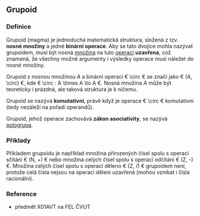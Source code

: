 ## Grupoid

### Definice

Grupoid (magma) je jednoduchá matematická struktura, složená z tzv. **nosné množiny** a jedné **binární operace**. Aby se tato dvojice mohla nazývat grupoidem, musí být nosná [množina](wiki/mnozina) na tuto [operaci](wiki/zobrazeni) **uzavřena**, což znamená, že všechny možné argumenty i výsledky operace musí náležet do nosné množiny.

Grupoid s nosnou množinou *A* a binární operací € \circ € se značí jako € (A, \circ) €, kde € \circ : A \times A \to A €. Nosná množina *A* může být teoreticky i prázdná, ale taková struktura je k ničemu.

Grupoid se nazývá **komutativní**, právě když je operace € \circ € komutativní (tedy nezáleží na pořadí operandů).

Grupoid, jehož operace zachovává **zákon asociativity**, se nazývá [pologrupa](wiki/pologrupa).

### Příklady

Příkladem grupoidu je například množina přirozených čísel spolu s operací sčítání € (N, +) € nebo množina celých čísel spolu s operací odčítání € (Z, -) €. Množina celých čísel spolu s operací děleno € (Z, /) € grupoidem není, protože celá čísla nejsou na operaci dělení uzavřená (mohou vznikat i čísla racionální).

### Reference

- předmět X01AVT na FEL ČVUT